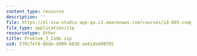 ```yaml
---
content_type: resource
description: ''
file: https://ol-ocw-studio-app-qa.s3.amazonaws.com/courses/18-085-computational-science-and-engineering-i-summer-2020/570cfef886ded909683bae61de400f65_Problem_3_Code.zip
file_type: application/zip
resourcetype: Other
title: Problem_3_Code.zip
uid: 570cfef8-86de-d909-683b-ae61de400f65
---
```

